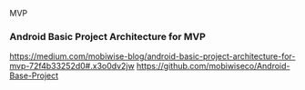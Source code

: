 MVP


### Android Basic Project Architecture for MVP
https://medium.com/mobiwise-blog/android-basic-project-architecture-for-mvp-72f4b33252d0#.x3o0dv2jw
https://github.com/mobiwiseco/Android-Base-Project


